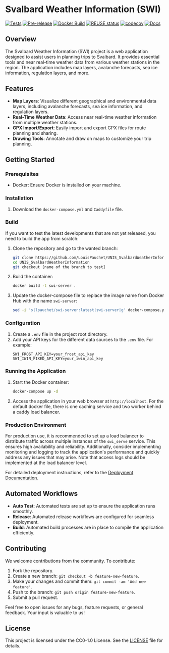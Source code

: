 # Svalbard Weather Information (SWI)


[![Tests](https://github.com/LouisPauchet/UNIS_SvalbardWeatherInformation/actions/workflows/pytest.yml/badge.svg)](https://github.com/LouisPauchet/UNIS_SvalbardWeatherInformation/actions/workflows/pytest.yml) [![Pre-release](https://github.com/LouisPauchet/UNIS_SvalbardWeatherInformation/actions/workflows/prerelease.yml/badge.svg)](https://github.com/LouisPauchet/UNIS_SvalbardWeatherInformation/actions/workflows/prerelease.yml) [![Docker Build](https://github.com/LouisPauchet/UNIS_SvalbardWeatherInformation/actions/workflows/build.yml/badge.svg)](https://github.com/LouisPauchet/UNIS_SvalbardWeatherInformation/actions/workflows/build.yml) [![REUSE status](https://api.reuse.software/badge/github.com/LouisPauchet/UNIS_SvalbardWeatherInformation)](https://api.reuse.software/info/github.com/LouisPauchet/UNIS_SvalbardWeatherInformation) [![codecov](https://codecov.io/gh/LouisPauchet/UNIS_SvalbardWeatherInformation/graph/badge.svg?token=YCSP0BAVND)](https://codecov.io/gh/LouisPauchet/UNIS_SvalbardWeatherInformation)    [![Docs](https://app.readthedocs.org/projects/swi-svalbard-weather-information/badge/?version=latest)](https://swi-svalbard-weather-information.readthedocs.io/)


## Overview
The Svalbard Weather Information (SWI) project is a web application designed to assist users in planning trips to Svalbard. It provides essential tools and near real-time weather data from various weather stations in the region. The application includes map layers, avalanche forecasts, sea ice information, regulation layers, and more.

## Features
- **Map Layers**: Visualize different geographical and environmental data layers, including avalanche forecasts, sea ice information, and regulation layers.
- **Real-Time Weather Data**: Access near real-time weather information from multiple weather stations.
- **GPX Import/Export**: Easily import and export GPX files for route planning and sharing.
- **Drawing Tools**: Annotate and draw on maps to customize your trip planning.

## Getting Started

### Prerequisites
- Docker: Ensure Docker is installed on your machine.

### Installation
1. Download the `docker-compose.yml` and `Caddyfile` file.


### Build

If you want to test the latest developments that are not yet released, you need to build the app from scratch:

1. Clone the repository and go to the wanted branch:

   ```sh
   git clone https://github.com/LouisPauchet/UNIS_SvalbardWeatherInformation.git
   cd UNIS_SvalbardWeatherInformation
   git checkout [name of the branch to test]
   ```

2. Build the container:

   ```sh
   docker build -t swi-server .
   ```

3. Update the docker-compose file to replace the image name from Docker Hub with the name `swi-server`:

   ```sh
   sed -i 's|lpauchet/swi-server:latest|swi-server|g' docker-compose.yml
   ```

### Configuration
1. Create a `.env` file in the project root directory.
2. Add your API keys for the different data sources to the `.env` file. For example:
   ```plaintext
   SWI_FROST_API_KEY=your_frost_api_key
   SWI_IWIN_FIXED_API_KEY=your_iwin_api_key
   ```

### Running the Application
1. Start the Docker container:
   ```bash
   docker-compose up -d
   ```
2. Access the application in your web browser at `http://localhost`. For the default docker file, there is one caching service and two worker behind a caddy load balancer.

### Production Environment
For production use, it is recommended to set up a load balancer to distribute traffic across multiple instances of the `swi_serve` service. This ensures high availability and reliability. Additionally, consider implementing monitoring and logging to track the application's performance and quickly address any issues that may arise. Note that access logs should be implemented at the load balancer level.

For detailed deployment instructions, refer to the [Deployment Documentation](https://swi-svalbard-weather-information.readthedocs.io/latest/admin/deployment/).

## Automated Workflows
- **Auto Test**: Automated tests are set up to ensure the application runs smoothly.
- **Release**: Automated release workflows are configured for seamless deployment.
- **Build**: Automated build processes are in place to compile the application efficiently.

## Contributing
We welcome contributions from the community. To contribute:
1. Fork the repository.
2. Create a new branch: `git checkout -b feature-new-feature`.
3. Make your changes and commit them: `git commit -am 'Add new feature'`.
4. Push to the branch: `git push origin feature-new-feature`.
5. Submit a pull request.

Feel free to open issues for any bugs, feature requests, or general feedback. Your input is valuable to us!

## License
This project is licensed under the CC0-1.0 License. See the [LICENSE](LICENSE) file for details.
